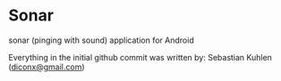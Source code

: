 Sonar
=====

sonar (pinging with sound) application for Android

Everything in the initial github commit was written by: Sebastian Kuhlen (diconx@gmail.com) 
